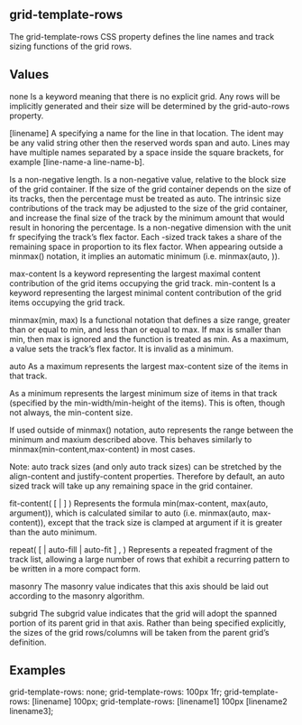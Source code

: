 ## grid-template-rows

The grid-template-rows CSS property defines the line names and track sizing functions of the grid rows.


## Values

none
Is a keyword meaning that there is no explicit grid. Any rows will be implicitly generated and their size will be determined by the grid-auto-rows property.

[linename]
A <custom-ident> specifying a name for the line in that location. The ident may be any valid string other then the reserved words span and auto. Lines may have multiple names separated by a space inside the square brackets, for example [line-name-a line-name-b].

<length>
Is a non-negative length.

<percentage>
Is a non-negative <percentage> value, relative to the block size of the grid container. If the size of the grid container depends on the size of its tracks, then the percentage must be treated as auto.
The intrinsic size contributions of the track may be adjusted to the size of the grid container, and increase the final size of the track by the minimum amount that would result in honoring the percentage.

<flex>
Is a non-negative dimension with the unit fr specifying the track’s flex factor. Each <flex>-sized track takes a share of the remaining space in proportion to its flex factor. When appearing outside a minmax() notation, it implies an automatic minimum (i.e. minmax(auto, <flex>)).

max-content
Is a keyword representing the largest maximal content contribution of the grid items occupying the grid track.
min-content
Is a keyword representing the largest minimal content contribution of the grid items occupying the grid track.

minmax(min, max)
Is a functional notation that defines a size range, greater than or equal to min, and less than or equal to max. If max is smaller than min, then max is ignored and the function is treated as min. As a maximum, a <flex> value sets the track’s flex factor. It is invalid as a minimum.

auto
As a maximum represents the largest max-content size of the items in that track.

As a minimum represents the largest minimum size of items in that track (specified by the min-width/min-height of the items). This is often, though not always, the min-content size.

If used outside of minmax() notation, auto represents the range between the minimum and maxium described above. This behaves similarly to minmax(min-content,max-content) in most cases.

Note:
auto track sizes (and only auto track sizes) can be stretched by the align-content and justify-content properties. Therefore by default, an auto sized track will take up any remaining space in the grid container.

fit-content( [ <length> | <percentage> ] )
Represents the formula min(max-content, max(auto, argument)), which is calculated similar to auto (i.e. minmax(auto, max-content)), except that the track size is clamped at argument if it is greater than the auto minimum.

repeat( [ <positive-integer> | auto-fill | auto-fit ] , <track-list> )
Represents a repeated fragment of the track list, allowing a large number of rows that exhibit a recurring pattern to be written in a more compact form.

masonry
The masonry value indicates that this axis should be laid out according to the masonry algorithm.

subgrid
The subgrid value indicates that the grid will adopt the spanned portion of its parent grid in that axis. Rather than being specified explicitly, the sizes of the grid rows/columns will be taken from the parent grid’s definition.


## Examples

grid-template-rows: none;
grid-template-rows: 100px 1fr;
grid-template-rows: [linename] 100px;
grid-template-rows: [linename1] 100px [linename2 linename3];